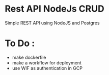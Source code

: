 # Rest API NodeJs CRUD
Simple REST API using NodeJS and Postgres

# To Do :
- make dockerfile
- make a workflow for deployment
- use WIF as authentication in GCP
